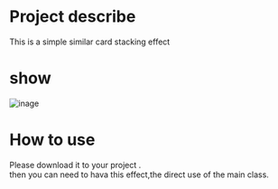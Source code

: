 
Project describe
====
This is a simple similar card stacking effect


 show
====
![inage](https://github.com/binjCN/BJCardStackCollectionView/blob/master/effect.gif)


How to use
====
Please download it to your project .<br>
then you can need to hava this effect,the direct use of the main class.
